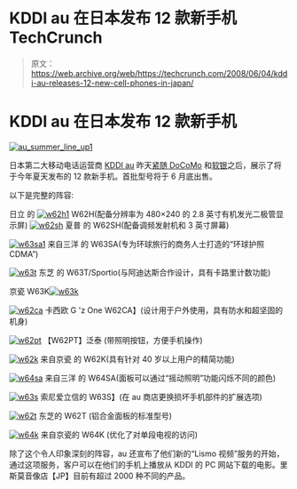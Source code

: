 # KDDI au 在日本发布 12 款新手机 TechCrunch

> 原文：<https://web.archive.org/web/https://techcrunch.com/2008/06/04/kddi-au-releases-12-new-cell-phones-in-japan/>

# KDDI au 在日本发布 12 款新手机

[![](img/b136e2f0428a2ce5425a1510f1906729.png "au_summer_line_up1")](https://web.archive.org/web/20221007033119/https://beta.techcrunch.com/wp-content/uploads/2008/06/au_summer_line_up1.jpg)

日本第二大移动电话运营商 [KDDI au](https://web.archive.org/web/20221007033119/http://www.au.kddi.com/english/) 昨天[紧随 DoCoMo](https://web.archive.org/web/20221007033119/http://www.crunchgear.com/2008/05/27/ntt-docomo-to-roll-out-19-new-cell-phones-in-japan/) 和[软银](https://web.archive.org/web/20221007033119/http://www.crunchgear.com/2008/06/03/softbank-presents-11-new-japanese-cell-phones/)之后，展示了将于今年夏天发布的 12 款新手机。首批型号将于 6 月底出售。

以下是完整的阵容:

日立
的 [![](img/64ae79660216aa2e98cb3e6327b454fd.png "w62h1")](https://web.archive.org/web/20221007033119/https://beta.techcrunch.com/wp-content/uploads/2008/06/w62h1.jpg) 
W62H(配备分辨率为 480×240 的 2.8 英寸有机发光二极管显示屏)
 [![](img/84e4a4eca620d751d0cbba3be38e2ed2.png "w62sh")](https://web.archive.org/web/20221007033119/https://beta.techcrunch.com/wp-content/uploads/2008/06/w62sh.jpg)
夏普
的 W62SH(配备调频发射机和 3 英寸屏幕)

[![](img/ee37bafa529f42f3bb3df218974481e6.png "w63sa1")](https://web.archive.org/web/20221007033119/https://beta.techcrunch.com/wp-content/uploads/2008/06/w63sa1.jpg) 
来自三洋
的 W63SA(专为环球旅行的商务人士打造的“环球护照 CDMA”)

[![](img/e9b16b39cfcb25afbe3e6581b8ca2e7f.png "w63t")](https://web.archive.org/web/20221007033119/https://beta.techcrunch.com/wp-content/uploads/2008/06/w63t.jpg) 
东芝
的 W63T/Sportio(与阿迪达斯合作设计，具有卡路里计数功能)

京瓷
W63K[![](img/e5be5dc65f2bb9c25c09b7350c4bd3f0.png "w63k")](https://web.archive.org/web/20221007033119/https://beta.techcrunch.com/wp-content/uploads/2008/06/w63k.jpg)

[![](img/b1b692291c6bdd7d299a5ac812d01dd6.png "w62ca")](https://web.archive.org/web/20221007033119/https://beta.techcrunch.com/wp-content/uploads/2008/06/w62ca.jpg) 
卡西欧 G 'z One W62CA】(设计用于户外使用，具有防水和超坚固的机身)

[![](img/21fc6d117615346db6a3f5f3081644f5.png "w62pt")](https://web.archive.org/web/20221007033119/https://beta.techcrunch.com/wp-content/uploads/2008/06/w62pt.jpg)
【W62PT】泛泰
(带照明按钮，方便手机操作)

[![](img/4a90e80e46c1fc92da7907cf73af059b.png "w62k")](https://web.archive.org/web/20221007033119/https://beta.techcrunch.com/wp-content/uploads/2008/06/w62k.jpg) 
来自京瓷
的 W62K(具有针对 40 岁以上用户的精简功能)

[![](img/420fdf1e1895a29ca71c6c1e49e4f9c9.png "w64sa")](https://web.archive.org/web/20221007033119/https://beta.techcrunch.com/wp-content/uploads/2008/06/w64sa.jpg) 
来自三洋
的 W64SA(面板可以通过“摇动照明”功能闪烁不同的颜色)

[![](img/675cad19eefa4c75d589b4ecca2ecc89.png "w63s")](https://web.archive.org/web/20221007033119/https://beta.techcrunch.com/wp-content/uploads/2008/06/w63s.jpg) 
索尼爱立信的 W63S】(在 au 商店更换损坏手机部件的扩展选项)

[![](img/fa37daee8a8212361c30ef4467b08726.png "w62t")](https://web.archive.org/web/20221007033119/https://beta.techcrunch.com/wp-content/uploads/2008/06/w62t.jpg) 
东芝的 W62T
(铝合金面板的标准型号)

[![](img/d884685a46486c6d5828097db736fbcf.png "w64k")](https://web.archive.org/web/20221007033119/https://beta.techcrunch.com/wp-content/uploads/2008/06/w64k.jpg) 
来自京瓷的 W64K
(优化了对单段电视的访问)

除了这个令人印象深刻的阵容，au 还宣布了他们新的“Lismo 视频”服务的开始，通过这项服务，客户可以在他们的手机上播放从 KDDI 的 PC 网站下载的电影。里斯莫音像店【JP】目前有超过 2000 种不同的产品。